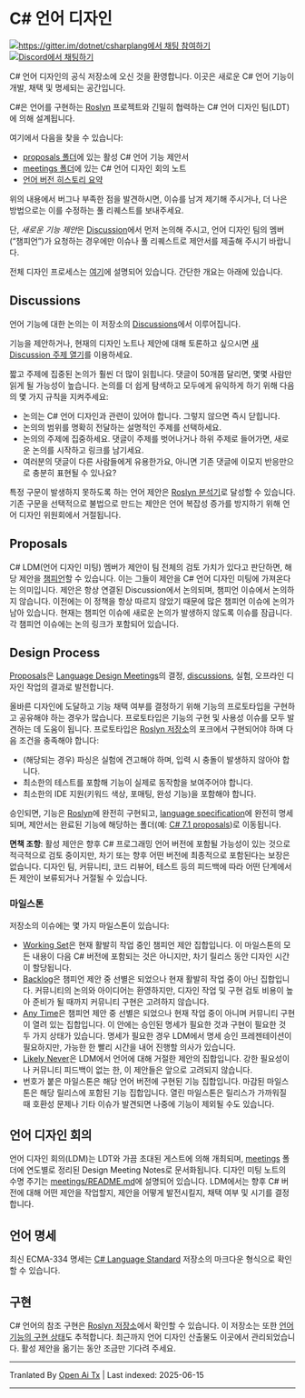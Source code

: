 # C# 언어 디자인

[![https://gitter.im/dotnet/csharplang에서 채팅 참여하기](https://badges.gitter.im/dotnet/csharplang.svg)](https://gitter.im/dotnet/csharplang?utm_source=badge&utm_medium=badge&utm_campaign=pr-badge&utm_content=badge) [![Discord에서 채팅하기](https://discordapp.com/api/guilds/143867839282020352/widget.png)](https://aka.ms/dotnet-discord-csharp)

C# 언어 디자인의 공식 저장소에 오신 것을 환영합니다. 이곳은 새로운 C# 언어 기능이 개발, 채택 및 명세되는 공간입니다.

C#은 언어를 구현하는 [Roslyn](https://github.com/dotnet/roslyn) 프로젝트와 긴밀히 협력하는 C# 언어 디자인 팀(LDT)에 의해 설계됩니다.

여기에서 다음을 찾을 수 있습니다:

- [proposals 폴더](https://raw.githubusercontent.com/dotnet/csharplang/main/proposals)에 있는 활성 C# 언어 기능 제안서
- [meetings 폴더](https://raw.githubusercontent.com/dotnet/csharplang/main/meetings)에 있는 C# 언어 디자인 회의 노트
- [언어 버전 히스토리 요약](https://raw.githubusercontent.com/dotnet/csharplang/main/Language-Version-History.md)

위의 내용에서 버그나 부족한 점을 발견하시면, 이슈를 남겨 제기해 주시거나, 더 나은 방법으로는 이를 수정하는 풀 리퀘스트를 보내주세요.

단, *새로운 기능 제안*은 [Discussion](https://github.com/dotnet/csharplang/labels/Discussion)에서 먼저 논의해 주시고, 언어 디자인 팀의 멤버(“챔피언”)가 요청하는 경우에만 이슈나 풀 리퀘스트로 제안서를 제출해 주시기 바랍니다.

전체 디자인 프로세스는 [여기](https://raw.githubusercontent.com/dotnet/csharplang/main/Design-Process.md)에 설명되어 있습니다. 간단한 개요는 아래에 있습니다.

## Discussions

언어 기능에 대한 논의는 이 저장소의 [Discussions](https://github.com/dotnet/csharplang/discussions)에서 이루어집니다.

기능을 제안하거나, 현재의 디자인 노트나 제안에 대해 토론하고 싶으시면 [새 Discussion 주제 열기](https://github.com/dotnet/csharplang/discussions/new)를 이용하세요.

짧고 주제에 집중된 논의가 훨씬 더 많이 읽힙니다. 댓글이 50개쯤 달리면, 몇몇 사람만 읽게 될 가능성이 높습니다. 논의를 더 쉽게 탐색하고 모두에게 유익하게 하기 위해 다음의 몇 가지 규칙을 지켜주세요:

- 논의는 C# 언어 디자인과 관련이 있어야 합니다. 그렇지 않으면 즉시 닫힙니다.
- 논의의 범위를 명확히 전달하는 설명적인 주제를 선택하세요.
- 논의의 주제에 집중하세요. 댓글이 주제를 벗어나거나 하위 주제로 들어가면, 새로운 논의를 시작하고 링크를 남기세요.
- 여러분의 댓글이 다른 사람들에게 유용한가요, 아니면 기존 댓글에 이모지 반응만으로 충분히 표현될 수 있나요?

특정 구문이 발생하지 못하도록 하는 언어 제안은 [Roslyn 분석기](https://docs.microsoft.com/visualstudio/extensibility/getting-started-with-roslyn-analyzers)로 달성할 수 있습니다. 기존 구문을 선택적으로 불법으로 만드는 제안은 언어 복잡성 증가를 방지하기 위해 언어 디자인 위원회에서 거절됩니다.

## Proposals

C# LDM(언어 디자인 미팅) 멤버가 제안이 팀 전체의 검토 가치가 있다고 판단하면, 해당 제안을 [챔피언](https://github.com/dotnet/csharplang/issues?q=is%3Aopen+is%3Aissue+label%3A%22Proposal+champion%22)할 수 있습니다. 이는 그들이 제안을 C# 언어 디자인 미팅에 가져온다는 의미입니다. 제안은 항상 연결된 Discussion에서 논의되며, 챔피언 이슈에서 논의하지 않습니다. 이전에는 이 정책을 항상 따르지 않았기 때문에 많은 챔피언 이슈에 논의가 남아 있습니다. 현재는 챔피언 이슈에 새로운 논의가 발생하지 않도록 이슈를 잠급니다. 각 챔피언 이슈에는 논의 링크가 포함되어 있습니다.

## Design Process

[Proposals](https://raw.githubusercontent.com/dotnet/csharplang/main/proposals)은 [Language Design Meetings](https://raw.githubusercontent.com/dotnet/csharplang/main/meetings)의 결정, [discussions](https://github.com/dotnet/csharplang/discussions), 실험, 오프라인 디자인 작업의 결과로 발전합니다.

올바른 디자인에 도달하고 기능 채택 여부를 결정하기 위해 기능의 프로토타입을 구현하고 공유해야 하는 경우가 많습니다. 프로토타입은 기능의 구현 및 사용성 이슈를 모두 발견하는 데 도움이 됩니다. 프로토타입은 [Roslyn 저장소](https://github.com/dotnet/roslyn)의 포크에서 구현되어야 하며 다음 조건을 충족해야 합니다:

- (해당되는 경우) 파싱은 실험에 견고해야 하며, 입력 시 충돌이 발생하지 않아야 합니다.
- 최소한의 테스트를 포함해 기능이 실제로 동작함을 보여주어야 합니다.
- 최소한의 IDE 지원(키워드 색상, 포매팅, 완성 기능)을 포함해야 합니다.

승인되면, 기능은 [Roslyn](https://github.com/dotnet/roslyn)에 완전히 구현되고, [language specification](https://raw.githubusercontent.com/dotnet/csharplang/main/spec)에 완전히 명세되며, 제안서는 완료된 기능에 해당하는 폴더(예: [C# 7.1 proposals](https://raw.githubusercontent.com/dotnet/csharplang/main/proposals/csharp-7.1))로 이동됩니다.

**면책 조항**: 활성 제안은 향후 C# 프로그래밍 언어 버전에 포함될 가능성이 있는 것으로 적극적으로 검토 중이지만, 차기 또는 향후 어떤 버전에 최종적으로 포함된다는 보장은 없습니다. 디자인 팀, 커뮤니티, 코드 리뷰어, 테스트 등의 피드백에 따라 어떤 단계에서든 제안이 보류되거나 거절될 수 있습니다.

### 마일스톤

저장소의 이슈에는 몇 가지 마일스톤이 있습니다:
* [Working Set](https://github.com/dotnet/csharplang/milestone/19)은 현재 활발히 작업 중인 챔피언 제안 집합입니다. 이 마일스톤의 모든 내용이 다음 C# 버전에 포함되는 것은 아니지만, 차기 릴리스 동안 디자인 시간이 할당됩니다.
* [Backlog](https://github.com/dotnet/csharplang/milestone/10)은 챔피언 제안 중 선별은 되었으나 현재 활발히 작업 중이 아닌 집합입니다. 커뮤니티의 논의와 아이디어는 환영하지만, 디자인 작업 및 구현 검토 비용이 높아 준비가 될 때까지 커뮤니티 구현은 고려하지 않습니다.
* [Any Time](https://github.com/dotnet/csharplang/milestone/14)은 챔피언 제안 중 선별은 되었으나 현재 작업 중이 아니며 커뮤니티 구현이 열려 있는 집합입니다. 이 안에는 승인된 명세가 필요한 것과 구현이 필요한 것 두 가지 상태가 있습니다. 명세가 필요한 경우 LDM에서 명세 승인 프레젠테이션이 필요하지만, 가능한 한 빨리 시간을 내어 진행할 의사가 있습니다.
* [Likely Never](https://github.com/dotnet/csharplang/milestone/13)은 LDM에서 언어에 대해 거절한 제안의 집합입니다. 강한 필요성이나 커뮤니티 피드백이 없는 한, 이 제안들은 앞으로 고려되지 않습니다.
* 번호가 붙은 마일스톤은 해당 언어 버전에 구현된 기능 집합입니다. 마감된 마일스톤은 해당 릴리스에 포함된 기능 집합입니다. 열린 마일스톤은 릴리스가 가까워질 때 호환성 문제나 기타 이슈가 발견되면 나중에 기능이 제외될 수도 있습니다.

## 언어 디자인 회의

언어 디자인 회의(LDM)는 LDT와 가끔 초대된 게스트에 의해 개최되며, [meetings](https://raw.githubusercontent.com/dotnet/csharplang/main/meetings) 폴더에 연도별로 정리된 Design Meeting Notes로 문서화됩니다. 디자인 미팅 노트의 수명 주기는 [meetings/README.md](https://raw.githubusercontent.com/dotnet/csharplang/main/meetings/README.md)에 설명되어 있습니다. LDM에서는 향후 C# 버전에 대해 어떤 제안을 작업할지, 제안을 어떻게 발전시킬지, 채택 여부 및 시기를 결정합니다.

## 언어 명세

최신 ECMA-334 명세는 [C# Language Standard](https://github.com/dotnet/csharpstandard/) 저장소의 마크다운 형식으로 확인할 수 있습니다.

## 구현

C# 언어의 참조 구현은 [Roslyn 저장소](https://github.com/dotnet/roslyn)에서 확인할 수 있습니다. 이 저장소는 또한 [언어 기능의 구현 상태](https://github.com/dotnet/roslyn/blob/main/docs/Language%20Feature%20Status.md)도 추적합니다. 최근까지 언어 디자인 산출물도 이곳에서 관리되었습니다. 활성 제안을 옮기는 동안 조금만 기다려 주세요.

---

Tranlated By [Open Ai Tx](https://github.com/OpenAiTx/OpenAiTx) | Last indexed: 2025-06-15

---